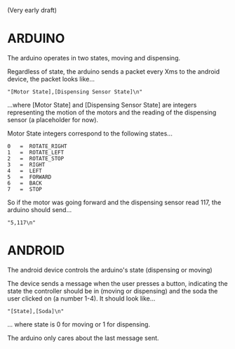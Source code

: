 (Very early draft)

ARDUINO
=========================

The arduino operates in two states, moving and dispensing.

Regardless of state, the arduino sends a packet every Xms to the android device, the packet looks like...

    "[Motor State],[Dispensing Sensor State]\n"

...where [Motor State] and [Dispensing Sensor State] are integers representing the
motion of the motors and the reading of the dispensing sensor (a placeholder for now).

Motor State integers correspond to the following states...

    0   =  ROTATE_RIGHT 
    1   =  ROTATE_LEFT 
    2   =  ROTATE_STOP 
    3   =  RIGHT 
    4   =  LEFT 
    5   =  FORWARD 
    6   =  BACK 
    7   =  STOP 

So if the motor was going forward and the dispensing sensor read 117, the arduino should send...

    "5,117\n"


ANDROID
=========================

The android device controls the arduino's state (dispensing or moving)

The device sends a message when the user presses a button, indicating the state the controller should be in (moving or dispensing) and the soda the user clicked on (a number 1-4). It should look like...

    "[State],[Soda]\n"

... where state is 0 for moving or 1 for dispensing.

The arduino only cares about the last message sent.